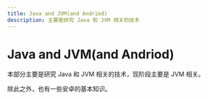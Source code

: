 ```yaml
---
title: Java and JVM(and Andriod)
description: 主要是研究 Java 和 JVM 相关的技术
---
```

# Java and JVM(and Andriod)

本部分主要是研究 Java 和 JVM 相关的技术，现阶段主要是 JVM 相关。

除此之外，也有一些安卓的基本知识。
